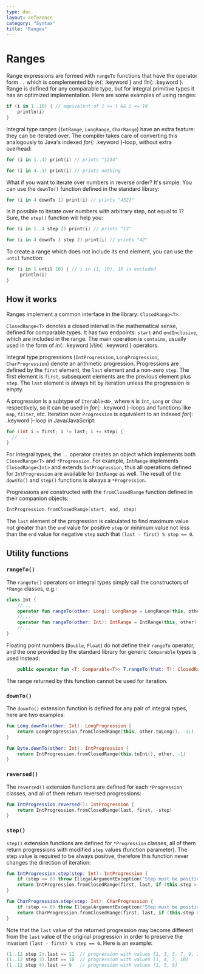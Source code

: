 ```yaml
---
type: doc
layout: reference
category: "Syntax"
title: "Ranges"
---
```


# Ranges

Range expressions are formed with `rangeTo` functions that have the operator form `..` which is complemented by *in*{: .keyword } and *!in*{: .keyword }.
Range is defined for any comparable type, but for integral primitive types it has an optimized implementation. Here are some examples of using ranges:

``` kotlin
if (i in 1..10) { // equivalent of 1 >= i && i <= 10
    println(i)
}
```

Integral type ranges (`IntRange`, `LongRange`, `CharRange`) have an extra feature: they can be iterated over.
The compiler takes care of converting this analogously to Java's indexed *for*{: .keyword }-loop, without extra overhead:

``` kotlin
for (i in 1..4) print(i) // prints "1234"

for (i in 4..1) print(i) // prints nothing
```

What if you want to iterate over numbers in reverse order? It's simple. You can use the `downTo()` function defined in the standard library:

``` kotlin
for (i in 4 downTo 1) print(i) // prints "4321"
```

Is it possible to iterate over numbers with arbitrary step, not equal to 1? Sure, the `step()` function will help you:

``` kotlin
for (i in 1..4 step 2) print(i) // prints "13"

for (i in 4 downTo 1 step 2) print(i) // prints "42"
```

To create a range which does not include its end element, you can use the `until` function:

``` kotlin
for (i in 1 until 10) { // i in [1, 10), 10 is excluded
     println(i)
}
```

## How it works

Ranges implement a common interface in the library: `ClosedRange<T>`.

`ClosedRange<T>` denotes a closed interval in the mathematical sense, defined for comparable types.
It has two endpoints: `start` and `endInclusive`, which are included in the range.
The main operation is `contains`, usually used in the form of *in*{: .keyword }/*!in*{: .keyword } operators.

Integral type progressions (`IntProgression`, `LongProgression`, `CharProgression`) denote an arithmetic progression.
Progressions are defined by the `first` element, the `last` element and a non-zero `step`.
The first element is `first`, subsequent elements are the previous element plus `step`. The `last` element is always hit by iteration unless the progression is empty.

A progression is a subtype of `Iterable<N>`, where `N` is `Int`, `Long` or `Char` respectively, so it can be used in *for*{: .keyword }-loops and functions like `map`, `filter`, etc.
Iteration over `Progression` is equivalent to an indexed *for*{: .keyword }-loop in Java/JavaScript:

``` java
for (int i = first; i != last; i += step) {
  // ...
}
```

For integral types, the `..` operator creates an object which implements both `ClosedRange<T>` and `*Progression`.
For example, `IntRange` implements `ClosedRange<Int>` and extends `IntProgression`, thus all operations defined for `IntProgression` are available for `IntRange` as well.
The result of the `downTo()` and `step()` functions is always a `*Progression`.

Progressions are constructed with the `fromClosedRange` function defined in their companion objects:

``` kotlin
IntProgression.fromClosedRange(start, end, step)
```

The `last` element of the progression is calculated to find maximum value not greater than the `end` value for positive `step` or minimum value not less than the `end` value for negative `step` such that `(last - first) % step == 0`.



## Utility functions

### `rangeTo()`

The `rangeTo()` operators on integral types simply call the constructors of `*Range` classes, e.g.:

``` kotlin
class Int {
    //...
    operator fun rangeTo(other: Long): LongRange = LongRange(this, other)
    //...
    operator fun rangeTo(other: Int): IntRange = IntRange(this, other)
    //...
}
```

Floating point numbers (`Double`, `Float`) do not define their `rangeTo` operator, and the one provided by the standard library for generic `Comparable` types is used instead:

``` kotlin
    public operator fun <T: Comparable<T>> T.rangeTo(that: T): ClosedRange<T>
```

The range returned by this function cannot be used for iteration.

### `downTo()`

The `downTo()` extension function is defined for any pair of integral types, here are two examples:

``` kotlin
fun Long.downTo(other: Int): LongProgression {
    return LongProgression.fromClosedRange(this, other.toLong(), -1L)
}

fun Byte.downTo(other: Int): IntProgression {
    return IntProgression.fromClosedRange(this.toInt(), other, -1)
}
```

### `reversed()`

The `reversed()` extension functions are defined for each `*Progression` classes, and all of them return reversed progressions:

``` kotlin
fun IntProgression.reversed(): IntProgression {
    return IntProgression.fromClosedRange(last, first, -step)
}
```

### `step()`

`step()` extension functions are defined for `*Progression` classes,
all of them return progressions with modified `step` values (function parameter).
The step value is required to be always positive, therefore this function never changes the direction of iteration:

``` kotlin
fun IntProgression.step(step: Int): IntProgression {
    if (step <= 0) throw IllegalArgumentException("Step must be positive, was: $step")
    return IntProgression.fromClosedRange(first, last, if (this.step > 0) step else -step)
}

fun CharProgression.step(step: Int): CharProgression {
    if (step <= 0) throw IllegalArgumentException("Step must be positive, was: $step")
    return CharProgression.fromClosedRange(first, last, if (this.step > 0) step else -step)
}
```

Note that the `last` value of the returned progression may become different from the `last` value of the original progression in order to preserve the invariant `(last - first) % step == 0`. Here is an example:

``` kotlin
(1..12 step 2).last == 11  // progression with values [1, 3, 5, 7, 9, 11]
(1..12 step 3).last == 10  // progression with values [1, 4, 7, 10]
(1..12 step 4).last == 9   // progression with values [1, 5, 9]
```
